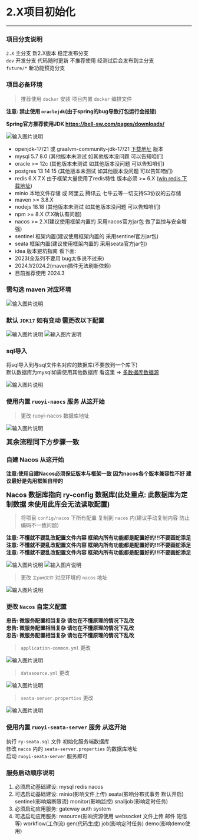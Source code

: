 # 2.X项目初始化
- - -
### 项目分支说明

`2.X` 主分支 新2.X版本 稳定发布分支<br>
`dev` 开发分支 代码随时更新 不推荐使用 经测试后会发布到主分支<br>
`future/*` 新功能预览分支

### 项目必备环境
> 推荐使用 `docker` 安装 项目内置 `docker` 编排文件

**注意: 禁止使用 `oraclejdk`(由于spring的bug导致打包运行会报错)**

**Spring官方推荐使用JDK https://bell-sw.com/pages/downloads/**

![输入图片说明](https://foruda.gitee.com/images/1720080025744223375/0213a652_1766278.png "屏幕截图")

* openjdk-17/21 或 graalvm-community-jdk-17/21 [下载地址](https://github.com/graalvm/graalvm-ce-builds/releases) 版本
* mysql 5.7 8.0 (其他版本未测试 如其他版本没问题 可以告知咱们)
* oracle >= 12c (其他版本未测试 如其他版本没问题 可以告知咱们)
* postgres 13 14 15 (其他版本未测试 如其他版本没问题 可以告知咱们)
* redis 6.X 7.X 由于框架大量使用了redis特性 版本必须 >= 6.X ([win redis 下载地址](https://github.com/zkteco-home/redis-windows))
* minio 本地文件存储 或 阿里云 腾讯云 七牛云等一切支持S3协议的云存储
* maven >= 3.8.X
* nodejs 18.18 (其他版本未测试 如其他版本没问题 可以告知咱们)
* npm >= 8.X (7.X确认有问题)
* nacos >= 2.X(建议使用框架内置的 采用nacos官方jar包 做了监控与安全增强)
* sentinel 框架内置(建议使用框架内置的 采用sentinel官方jar包)
* seata 框架内置(建议使用框架内置的 采用seata官方jar包)
* idea 版本避坑指南 看下面:
* 2023(全系列不要用 bug太多说不过来)
* 2024.1/2024.2(maven插件无法刷新依赖)
* 目前推荐使用 2024.3

### 需勾选 maven 对应环境

![输入图片说明](https://foruda.gitee.com/images/1678976284045210056/a2f28d33_1766278.png "屏幕截图")

### 默认 `JDK17` 如有变动 需更改以下配置

![输入图片说明](https://foruda.gitee.com/images/1678941027820943505/c688e01e_1766278.png "屏幕截图")
![输入图片说明](https://foruda.gitee.com/images/1678941120518807034/4d56fcc9_1766278.png "屏幕截图")

### sql导入

将sql导入到与sql文件名对应的数据库(不要放到一个库下)<br>
默认数据库为mysql如需使用其他数据库 看这里 => [多数据库数据源](/ruoyi-cloud-plus/framework/extend/dynamic_datasource.md)<br>

![输入图片说明](https://foruda.gitee.com/images/1717122730708924506/7f3aaecf_1766278.png "屏幕截图")

### 使用内置 `ruoyi-naocs` 服务 从这开始

> 更改 ruoyi-nacos 数据库地址

![输入图片说明](https://foruda.gitee.com/images/1664422006264405180/cac5afc6_1766278.png "屏幕截图")

<font size="4">**其余流程同下方步骤一致**</font>

### 自建 Nacos 从这开始

**注意:使用自建Nacos必须保证版本与框架一致 因为nacos各个版本兼容性不好 建议最好是先用框架自带的**

<font size="4">**Nacos 数据库指向 ry-config 数据库(此处重点: 此数据库为定制数据 未使用此库会无法读取配置)**</font>

> 将项目 `config/nacos` 下所有配置 复制到 `nacos` 内(建议手动复制内容 防止编码不一致问题)

**注意: 不懂就不要乱改配置文件内容 框架内所有功能都是配置好的!!!不要画蛇添足**<br>
**注意: 不懂就不要乱改配置文件内容 框架内所有功能都是配置好的!!!不要画蛇添足**<br>
**注意: 不懂就不要乱改配置文件内容 框架内所有功能都是配置好的!!!不要画蛇添足**<br>

![输入图片说明](https://foruda.gitee.com/images/1678979826345958752/913142c9_1766278.png "屏幕截图")
![输入图片说明](https://foruda.gitee.com/images/1678979856705927770/75cc1e8c_1766278.png "屏幕截图")

> 更改 `主pom文件` 对应环境的 `nacos` 地址

![输入图片说明](https://foruda.gitee.com/images/1678979881888833924/7e6a191f_1766278.png "屏幕截图")

### 更改 `Nacos` 自定义配置

**忠告: 微服务配置相当复杂 请勿在不懂原理的情况下乱改**<br>
**忠告: 微服务配置相当复杂 请勿在不懂原理的情况下乱改**<br>
**忠告: 微服务配置相当复杂 请勿在不懂原理的情况下乱改**<br>

> `application-common.yml` 更改

![输入图片说明](https://foruda.gitee.com/images/1678979889410167794/100db4ab_1766278.png "屏幕截图")

> `datasource.yml` 更改

![输入图片说明](https://foruda.gitee.com/images/1678979894464784408/0d020c07_1766278.png "屏幕截图")

> `seata-server.properties` 更改

![输入图片说明](https://foruda.gitee.com/images/1678979902433843257/12da2839_1766278.png "屏幕截图")

### 使用内置 `ruoyi-seata-server` 服务 从这开始

执行 `ry-seata.sql` 文件 初始化服务端数据库<br>
修改 `nacos` 内的 `seata-server.properties` 的数据库地址<br>
启动 `ruoyi-seata-server` 服务即可

### 服务启动顺序说明

1. 必须启动基础建设: mysql redis nacos<br>
2. 可选启动基础建设: minio(影响文件上传) seata(影响分布式事务 默认开启) sentinel(影响熔断限流) monitor(影响监控) snailjob(影响定时任务)<br>
3. 必须启动应用服务: gateway auth system<br>
4. 可选启动应用服务: resource(影响资源使用 websocket 文件上传 邮件 短信等) workflow(工作流) gen(代码生成) job(影响定时任务) demo(影响demo使用)
